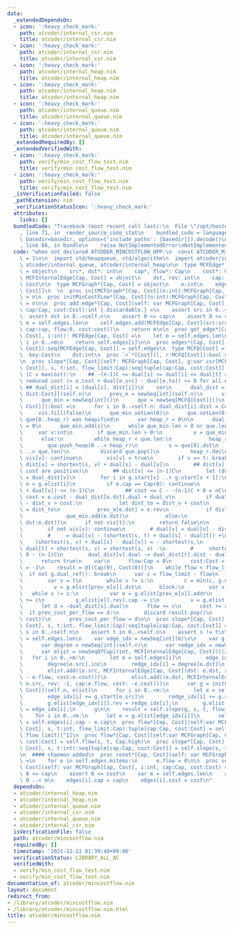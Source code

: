 ```yaml
---
data:
  _extendedDependsOn:
  - icon: ':heavy_check_mark:'
    path: atcoder/internal_csr.nim
    title: atcoder/internal_csr.nim
  - icon: ':heavy_check_mark:'
    path: atcoder/internal_csr.nim
    title: atcoder/internal_csr.nim
  - icon: ':heavy_check_mark:'
    path: atcoder/internal_heap.nim
    title: atcoder/internal_heap.nim
  - icon: ':heavy_check_mark:'
    path: atcoder/internal_heap.nim
    title: atcoder/internal_heap.nim
  - icon: ':heavy_check_mark:'
    path: atcoder/internal_queue.nim
    title: atcoder/internal_queue.nim
  - icon: ':heavy_check_mark:'
    path: atcoder/internal_queue.nim
    title: atcoder/internal_queue.nim
  _extendedRequiredBy: []
  _extendedVerifiedWith:
  - icon: ':heavy_check_mark:'
    path: verify/min_cost_flow_test.nim
    title: verify/min_cost_flow_test.nim
  - icon: ':heavy_check_mark:'
    path: verify/min_cost_flow_test.nim
    title: verify/min_cost_flow_test.nim
  _isVerificationFailed: false
  _pathExtension: nim
  _verificationStatusIcon: ':heavy_check_mark:'
  attributes:
    links: []
  bundledCode: "Traceback (most recent call last):\n  File \"/opt/hostedtoolcache/Python/3.10.1/x64/lib/python3.10/site-packages/onlinejudge_verify/documentation/build.py\"\
    , line 71, in _render_source_code_stat\n    bundled_code = language.bundle(stat.path,\
    \ basedir=basedir, options={'include_paths': [basedir]}).decode()\n  File \"/opt/hostedtoolcache/Python/3.10.1/x64/lib/python3.10/site-packages/onlinejudge_verify/languages/nim.py\"\
    , line 86, in bundle\n    raise NotImplementedError\nNotImplementedError\n"
  code: "when not declared ATCODER_MINCOSTFLOW_HPP:\n  const ATCODER_MINCOSTFLOW_HPP*\
    \ = 1\n\n  import std/heapqueue, std/algorithm\n  import atcoder/internal_csr,\
    \ atcoder/internal_queue, atcoder/internal_heap\n\n  type MCFEdge*[Cap, Cost]\
    \ = object\n    src*, dst*: int\n    cap*, flow*: Cap\n    cost*: Cost\n\n  type\
    \ MCFInternalEdge[Cap, Cost] = object\n    dst, rev: int\n    cap: Cap\n    cost:\
    \ Cost\n\n  type MCFGraph*[Cap, Cost] = object\n    n:int\n    edges:seq[MCFEdge[Cap,\
    \ Cost]]\n  \n  proc initMCFGraph*[Cap, Cost](n:int):MCFGraph[Cap, Cost] = result.n\
    \ = n\n  proc initMinCostFLow*[Cap, Cost](n:int):MCFGraph[Cap, Cost] = result.n\
    \ = n\n\n  proc add_edge*[Cap, Cost](self: var MCFGraph[Cap, Cost], src, dst:int,\
    \ cap:Cap, cost:Cost):int {.discardable.} =\n    assert src in 0..<self.n\n  \
    \  assert dst in 0..<self.n\n    assert 0 <= cap\n    assert 0 <= cost\n    var\
    \ m = self.edges.len\n    self.edges.add(MCFEdge[Cap, Cost](src:src, dst:dst,\
    \ cap:cap, flow:0, cost:cost))\n    return m\n\n  proc get_edge*[Cap, Cost](self:MCFGraph[Cap,\
    \ Cost], i:int): MCFEdge[Cap, Cost] =\n    let m = self.edges.len\n    assert\
    \ i in 0..<m\n    return self.edges[i]\n\n  proc edges*[Cap, Cost](self:var MCFGraph[Cap,\
    \ Cost]):seq[MCFEdge[Cap, Cost]] = self.edges\n  type MCFQ[Cost] = object\n  \
    \  key:Cost\n    dst:int\n  proc `<`*[Cost](l, r:MCFQ[Cost]):bool = l.key > r.key\n\
    \n  proc slope*[Cap, Cost](self: MCFGraph[Cap, Cost], g:var csr[MCFInternalEdge[Cap,\
    \ Cost]], s, t:int, flow_limit:Cap):seq[tuple[cap:Cap, cost:Cost]] =\n    ## variants\
    \ (C = maxcost):\n    ## -(n-1)C <= dual[s] <= dual[i] <= dual[t] = 0\n    ##\
    \ reduced cost (= e.cost + dual[e.src] - dual[e.to]) >= 0 for all edge\n\n   \
    \ ## dual_dist[i] = (dual[i], dist[i])\n    var\n      dual_dist = newSeq[tuple[dual,\
    \ dist:Cost]](self.n)\n      prev_e = newSeq[int](self.n)\n      vis = newSeq[bool](self.n)\n\
    \      que_min = newSeq[int]()\n      que = newSeq[MCFQ[Cost]]()\n    proc dual_ref(g:csr[MCFInternalEdge[Cap,\
    \ Cost]]):bool =\n      for i in 0..<self.n: dual_dist[i].dist = Cost.high\n \
    \     vis.fill(false)\n      que_min.setLen(0)\n      que.setLen(0)\n\n      #\
    \ que[0..heap_r) was heapified\n      var heap_r = 0\n\n      dual_dist[s].dist\
    \ = 0\n      que_min.add(s)\n      while que_min.len > 0 or que.len > 0:\n   \
    \     var v:int\n        if que_min.len > 0:\n          v = que_min.pop()\n  \
    \      else:\n          while heap_r < que.len:\n            heap_r.inc\n    \
    \        que.push_heap(0 ..< heap_r)\n          v = que[0].dst\n          que.pop_heap(0\
    \ ..< que.len)\n          discard que.pop()\n          heap_r.dec\n        if\
    \ vis[v]: continue\n        vis[v] = true\n        if v == t: break\n        ##\
    \ dist[v] = shortest(s, v) + dual[s] - dual[v]\n        ## dist[v] >= 0 (all reduced\
    \ cost are positive)\n        ## dist[v] <= (n-1)C\n        let (dual_v, dist_v)\
    \ = dual_dist[v]\n        for i in g.start[v] ..< g.start[v + 1]:\n          let\
    \ e = g.elist[i]\n          if e.cap == Cap(0): continue\n          ## |-dual[e.to]\
    \ + dual[v]| <= (n-1)C\n          ## cost <= C - -(n-1)C + 0 = nC\n          let\
    \ cost = e.cost - dual_dist[e.dst].dual + dual_v\n          if dual_dist[e.dst].dist\
    \ - dist_v > cost:\n            let dist_to = dist_v + cost\n            dual_dist[e.dst].dist\
    \ = dist_to\n            prev_e[e.dst] = e.rev\n            if dist_to == dist_v:\n\
    \              que_min.add(e.dst)\n            else:\n              que.add(MCFQ[Cost](key:dist_to,\
    \ dst:e.dst))\n      if not vis[t]:\n        return false\n\n      for v in 0..<self.n:\n\
    \        if not vis[v]: continue\n        # dual[v] = dual[v] - dist[t] + dist[v]\n\
    \        #     = dual[v] - (shortest(s, t) + dual[s] - dual[t]) +\n        # \
    \    (shortest(s, v) + dual[s] - dual[v]) = - shortest(s,\n        #     t) +\
    \ dual[t] + shortest(s, v) = shortest(s, v) -\n        #     shortest(s, t) >=\
    \ 0 - (n-1)C\n        dual_dist[v].dual -= dual_dist[t].dist - dual_dist[v].dist\n\
    \      return true\n    var\n      flow:Cap = 0\n      cost:Cost = 0\n      prev_cost_per_flow:Cost\
    \ = -1\n    result = @[(Cap(0), Cost(0))]\n    while flow < flow_limit:\n    \
    \  if not g.dual_ref(): break\n      var c = flow_limit - flow\n      block:\n\
    \        var v = t\n        while v != s:\n          c = min(c, g.elist[g.elist[prev_e[v]].rev].cap)\n\
    \          v = g.elist[prev_e[v]].dst\n      block:\n        var v = t\n     \
    \   while v != s:\n          var e = g.elist[prev_e[v]].addr\n          e[].cap\
    \ += c\n          g.elist[e[].rev].cap -= c\n          v = g.elist[prev_e[v]].dst\n\
    \      let d = -dual_dist[s].dual\n      flow += c\n      cost += c * d\n    \
    \  if prev_cost_per_flow == d:\n        discard result.pop()\n      result.add((flow,\
    \ cost))\n      prev_cost_per_flow = d\n\n  proc slope*[Cap, Cost](self:var MCFGraph[Cap,\
    \ Cost], s, t:int, flow_limit:Cap):seq[tuple[cap:Cap, cost:Cost]] =\n    assert\
    \ s in 0..<self.n\n    assert t in 0..<self.n\n    assert s != t\n\n    let m\
    \ = self.edges.len\n    var edge_idx = newSeq[int](m)\n\n    var g = block:\n\
    \      var degree = newSeq[int](self.n)\n      var redge_idx = newSeq[int](m)\n\
    \      var elist = newSeqOfCap[(int, MCFInternalEdge[Cap, Cost])](2 * m)\n   \
    \   for i in 0..<m:\n        let e = self.edges[i]\n        edge_idx[i] = degree[e.src]\n\
    \        degree[e.src].inc\n        redge_idx[i] = degree[e.dst]\n        degree[e.dst].inc\n\
    \        elist.add((e.src, MCFInternalEdge[Cap, Cost](dst: e.dst, rev: -1, cap:e.cap\
    \ - e.flow, cost:e.cost)))\n        elist.add((e.dst, MCFInternalEdge[Cap, Cost](dst:\
    \ e.src, rev: -1, cap:e.flow, cost: -e.cost)))\n      var g = initCSR[MCFInternalEdge[Cap,\
    \ Cost]](self.n, elist)\n      for i in 0..<m:\n        let e = self.edges[i]\n\
    \        edge_idx[i] += g.start[e.src]\n        redge_idx[i] += g.start[e.dst]\n\
    \        g.elist[edge_idx[i]].rev = redge_idx[i];\n        g.elist[redge_idx[i]].rev\
    \ = edge_idx[i];\n      g\n\n    result = self.slope(g, s, t, flow_limit)\n\n\
    \    for i in 0..<m:\n      let e = g.elist[edge_idx[i]]\n      self.edges[i].flow\
    \ = self.edges[i].cap - e.cap\n  proc flow*[Cap, Cost](self:var MCFGraph[Cap,\
    \ Cost], s, t:int, flow_limit:Cap):tuple[cap:Cap, cost:Cost] = self.slope(s, t,\
    \ flow_limit)[^1]\n  proc flow*[Cap, Cost](self:var MCFGraph[Cap, Cost], s, t:int):tuple[cap:Cap,\
    \ cost:Cost] = self.flow(s, t, Cap.high)\n  proc slope*[Cap, Cost](self:var MCFGraph[Cap,\
    \ Cost], s, t:int):seq[tuple[cap:Cap, cost:Cost]] = self.slope(s, t, Cap.high)\n\
    \n  #### chaemon added\n  proc reset*[Cap, Cost](self: var MCFGraph[Cap, Cost])\
    \ =\n    for e in self.edges.mitems:\n      e.flow = 0\n\n  proc set_edge*[Cap,\
    \ Cost](self: var MCFGraph[Cap, Cost], i:int, cap:Cap, cost:Cost) =\n    assert\
    \ 0 <= cap\n    assert 0 <= cost\n    var m = self.edges.len\n    assert i in\
    \ 0 ..< m\n    edges[i].cap = cap\n    edges[i].cost = cost\n"
  dependsOn:
  - atcoder/internal_heap.nim
  - atcoder/internal_heap.nim
  - atcoder/internal_queue.nim
  - atcoder/internal_csr.nim
  - atcoder/internal_queue.nim
  - atcoder/internal_csr.nim
  isVerificationFile: false
  path: atcoder/mincostflow.nim
  requiredBy: []
  timestamp: '2021-12-21 01:39:48+09:00'
  verificationStatus: LIBRARY_ALL_AC
  verifiedWith:
  - verify/min_cost_flow_test.nim
  - verify/min_cost_flow_test.nim
documentation_of: atcoder/mincostflow.nim
layout: document
redirect_from:
- /library/atcoder/mincostflow.nim
- /library/atcoder/mincostflow.nim.html
title: atcoder/mincostflow.nim
---
```

